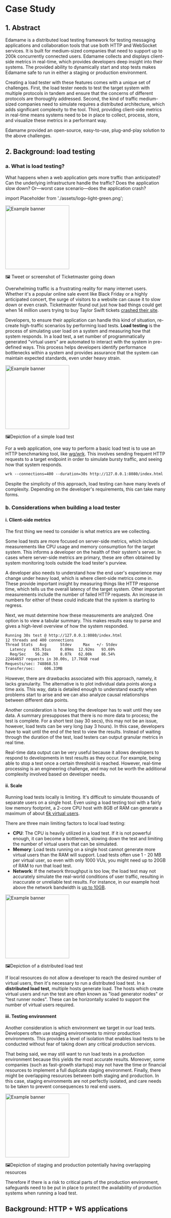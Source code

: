 # Case Study

## 1. Abstract

Edamame is a distributed load testing framework for testing messaging applications and collaboration tools that use both HTTP and WebSocket services. It is built for medium-sized companies that need to support up to 200k concurrently connected users. Edamame collects and displays client-side metrics in real-time, which provides developers deep insight into their systems. The provided ability to dynamically start and stop tests makes Edamame safe to run in either a staging or production environment.

Creating a load tester with these features comes with a unique set of challenges. First, the load tester needs to test the target system with multiple protocols in tandem and ensure that the concerns of different protocols are thoroughly addressed. Second, the kind of traffic medium-sized companies need to simulate requires a distributed architecture, which adds significant complexity to the tool. Third, providing client-side metrics in real-time means systems need to be in place to collect, process, store, and visualize these metrics in a performant way.

Edamame provided an open-source, easy-to-use, plug-and-play solution to the above challenges.

## 2. Background: load testing

### a. What is load testing?

What happens when a web application gets more traffic than anticipated? Can the underlying infrastructure handle the traffic? Does the application slow down? Or—worst case scenario—does the application crash?

<!-- markdownlint-disable MD033 -->
import Placeholder from './assets/logo-light-green.png';

<div class="text--center" >
  <img src={Placeholder} alt="Example banner" width="200"/>
  <p> 🖼️ Tweet or screenshot of Ticketmaster going down</p>
</div>

Overwhelming traffic is a frustrating reality for many internet users. Whether it's a popular online sale event like Black Friday or a highly anticipated concert, the surge of visitors to a website can cause it to slow down or even crash. Ticketmaster found out just how bad things could get when 14 million users trying to buy Taylor Swift tickets [crashed their site](https://www.businessinsider.com/ticketmaster-14-million-people-tried-buy-taylor-swift-presale-tickets-2022-11).

Developers, to ensure their application can handle this kind of situation, re-create high-traffic scenarios by performing load tests. **Load testing** is the process of simulating user load on a system and measuring how that system responds. In a load test, a set number of programmatically generated "virtual users" are automated to interact with the system in pre-defined ways. This process helps developers identify performance bottlenecks within a system and provides assurance that the system can maintain expected standards, even under heavy strain.

<div class="text--center" >
  <img src={Placeholder} alt="Example banner" width="200"/>
  <p> 🖼️Depiction of a simple load test</p>
</div>

For a web application, one way to perform a basic load test is to use an HTTP benchmarking tool, like [wg/wrk](https://github.com/wg/wrk). This involves sending frequent HTTP requests to a target endpoint in order to simulate bursty traffic, and seeing how that system responds.

```txt title="wrk command"
wrk --connections=400 --duration=30s http://127.0.0.1:8080/index.html
```

Despite the simplicity of this approach, load testing can have many levels of complexity. Depending on the developer's requirements, this can take many forms.

### b. Considerations when building a load tester

#### i. Client-side metrics

The first thing we need to consider is what metrics are we collecting.

Some load tests are more focused on server-side metrics, which include measurements like CPU usage and memory consumption for the target system. This informs a developer on the health of their system's server. In cases where server-side metrics are primary, these are often obtained by system monitoring tools outside the load tester's purview.

A developer also needs to understand how the end user's experience may change under heavy load, which is where client-side metrics come in. These provide important insight by measuring things like HTTP response time, which tells us the overall latency of the target system. Other important measurements include the number of failed HTTP requests. An increase in numbers for either of these could indicate that the system is starting to regress.

Next, we must determine how these measurements are analyzed. One option is to view a tabular summary. This makes results easy to parse and gives a high-level overview of how the system responded.  

```txt title="wrk summary"
Running 30s test @ http://127.0.0.1:8080/index.html
12 threads and 400 connections
Thread Stats   Avg      Stdev     Max   +/- Stdev
  Latency   635.91us    0.89ms  12.92ms   93.69%
  Req/Sec    56.20k     8.07k   62.00k    86.54%
22464657 requests in 30.00s, 17.76GB read
Requests/sec: 748868.53
Transfer/sec:    606.33MB
```

However, there are drawbacks associated with this approach, namely, it lacks granularity. The alternative is to plot individual data points along a time axis. This way, data is detailed enough to understand exactly when problems start to arise and we can also analyze causal relationships between different data points.

Another consideration is how long the developer has to wait until they see data. A summary presupposes that there is no more data to process; the test is complete. For a short test (say 30 secs), this may not be an issue, however, load tests can be very long (say 3 hours). In this case, developers have to wait until the end of the test to view the results. Instead of waiting through the duration of the test, load testers can output granular metrics in real time.

Real-time data output can be very useful because it allows developers to respond to developments in test results as they occur. For example, being able to stop a test once a certain threshold is reached. However, real-time processing is an engineering challenge, and may not be worth the additional complexity involved based on developer needs.

#### ii. Scale

Running load tests locally is limiting. It's difficult to simulate thousands of separate users on a single host. Even using a load testing tool with a fairly low memory footprint, a 2-core CPU host with 8GB of RAM can generate a maximum of about [6k virtual users](https://github.com/grafana/k6-benchmarks/tree/master/results/v0.42.0#ec2-m5large).

There are three main limiting factors to local load testing:

- **CPU**: The CPU is heavily utilized in a load test. If it is not powerful enough, it can become a bottleneck, slowing down the test and limiting the number of virtual users that can be simulated.
- **Memory**: Load tests running on a single host cannot generate more virtual users than the RAM will support. Load tests often use 1 - 20 MB per virtual user, so even with only 1000 VUs, you might need up to 20GB of RAM to run that load test.
- **Network**: If the network throughput is too low, the load test may not accurately simulate the real-world conditions of user traffic, resulting in inaccurate or unreliable test results. For instance, in our example host above the network bandwidth is [up to 10GB](https://aws.amazon.com/ec2/instance-types/m5/).

<div class="text--center" >
  <img src={Placeholder} alt="Example banner" width="200"/>
  <p> 🖼️Depiction of a distributed load test</p>
</div>

If local resources do not allow a developer to reach the desired number of virtual users, then it's necessary to run a distributed load test. In a **distributed load test**, multiple hosts generate load. The hosts which create virtual users and run the test are often known as "load generator nodes" or "test runner nodes". These can be horizontally scaled to support the number of virtual users required.

#### iii. Testing environment

Another consideration is which environment we target in our load tests. Developers often use staging environments to mirror production environments. This provides a level of isolation that enables load tests to be conducted without fear of taking down any critical production services.

That being said, we may still want to run load tests in a production environment because this yields the most accurate results. Moreover, some companies (such as fast-growth startups) may not have the time or financial resources to implement a full duplicate staging environment. Finally, there might be overlapping resources between both staging and production. In this case, staging environments are not perfectly isolated, and care needs to be taken to prevent consequences to real end users.

<div class="text--center" >
  <img src={Placeholder} alt="Example banner" width="200"/>
  <p> 🖼️Depiction of staging and production potentially having overlapping resources</p>
</div>

Therefore if there is a risk to critical parts of the production environment, safeguards need to be put in place to protect the availability of production systems when running a load test.

## Background: HTTP + WS applications
